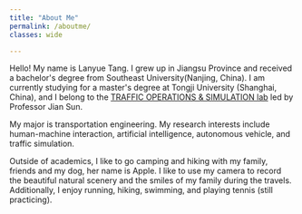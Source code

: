 ```yaml
---
title: "About Me"
permalink: /aboutme/
classes: wide

---
```


Hello! My name is Lanyue Tang. I grew up in Jiangsu Province and received a bachelor's degree from Southeast University(Nanjing, China). I am currently studying for a master's degree at Tongji University (Shanghai, China), and I belong to the  [TRAFFIC OPERATIONS & SIMULATION lab](https://tops.tongji.edu.cn/) led by Professor Jian Sun.

My major is transportation engineering. My research interests include human-machine interaction, artificial intelligence, autonomous vehicle, and traffic simulation.

Outside of academics, I like to go camping and hiking with my family, friends and my dog, her name is Apple. I like to use my camera to record the beautiful natural scenery and the smiles of my family during the travels. Additionally, I enjoy running, hiking, swimming, and playing tennis (still practicing).